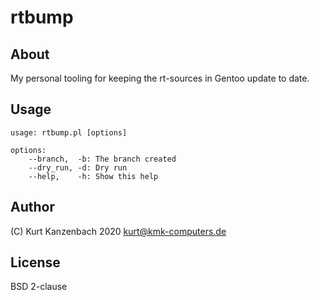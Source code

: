 # rtbump #

## About ##

My personal tooling for keeping the rt-sources in Gentoo update to date.

## Usage ##

    usage: rtbump.pl [options]

    options:
        --branch,  -b: The branch created
        --dry_run, -d: Dry run
        --help,    -h: Show this help

## Author ##

(C) Kurt Kanzenbach 2020 <kurt@kmk-computers.de>

## License ##

BSD 2-clause
